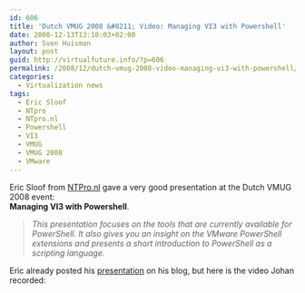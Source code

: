 ```yaml
---
id: 606
title: 'Dutch VMUG 2008 &#8211; Video: Managing VI3 with Powershell'
date: 2008-12-13T13:10:03+02:00
author: Sven Huisman
layout: post
guid: http://virtualfuture.info/?p=606
permalink: /2008/12/dutch-vmug-2008-video-managing-vi3-with-powershell/
categories:
  - Virtualization news
tags:
  - Eric Sloof
  - NTpro
  - NTpro.nl
  - Powershell
  - VI3
  - VMUG
  - VMUG 2008
  - VMware
---
```

Eric Sloof from <a title="NTProo.nl" href="http://www.ntpro.nl" target="_blank">NTPro.nl</a> gave a very good presentation at the Dutch VMUG 2008 event:  
**Managing VI3 with Powershell**.

> _This presentation focuses on the tools that are currently available for PowerShell. It also gives you an insight on the VMware PowerShell extensions and presents a short introduction to PowerShell as a scripting language._

Eric already posted his <a title="Managing VI3 with Powershell" href="http://www.ntpro.nl/blog/archives/804-Eric-Sloof-presented-Managing-VI3-with-PowerShell-at-Dutch-VMUG.html" target="_blank">presentation</a> on his blog, but here is the video Johan recorded:
